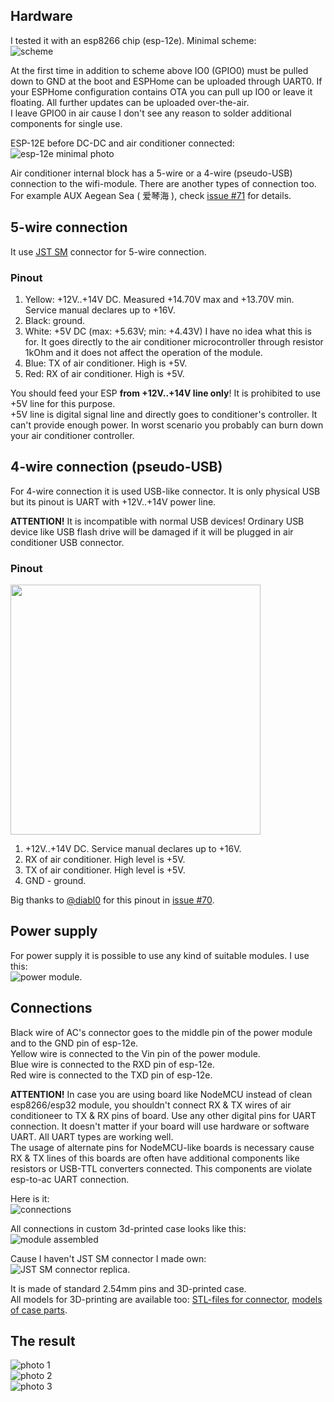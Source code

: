 ## Hardware ##
I tested it with an esp8266 chip (esp-12e). Minimal scheme:  
![scheme](https://github.com/GrKoR/esphome_aux_ac_component/blob/master/images/scheme.png?raw=true)
 
At the first time in addition to scheme above IO0 (GPIO0) must be pulled down to GND at the boot and ESPHome can be uploaded through UART0. If your ESPHome configuration contains OTA you can pull up IO0 or leave it floating. All further updates can be uploaded over-the-air.  
I leave GPIO0 in air cause I don't see any reason to solder additional components for single use.

ESP-12E before DC-DC and air conditioner connected:  
![esp-12e minimal photo](https://github.com/GrKoR/esphome_aux_ac_component/blob/master/images/esp-12e.jpg?raw=true)
 
Air conditioner internal block has a 5-wire or a 4-wire (pseudo-USB) connection to the wifi-module. There are another types of connection too. For example AUX Aegean Sea ( 爱琴海 ), check [issue #71](https://github.com/GrKoR/esphome_aux_ac_component/issues/71) for details.

## 5-wire connection
It use [JST SM](https://www.jst-mfg.com/product/pdf/eng/eSM.pdf) connector for 5-wire connection.

### Pinout ###
1. Yellow: +12V..+14V DC. Measured +14.70V max and +13.70V min. Service manual declares up to +16V.
2. Black: ground.
3. White: +5V DC (max: +5.63V; min: +4.43V) I have no idea what this is for. It goes directly to the air conditioner microcontroller through resistor 1kOhm and it does not affect the operation of the module.
4. Blue: TX of air conditioner. High is +5V.
5. Red: RX of air conditioner. High is +5V.

You should feed your ESP **from +12V..+14V line only**! It is prohibited to use +5V line for this purpose.  
+5V line is digital signal line and directly goes to conditioner's controller. It can't provide enough power. In worst scenario you probably can burn down your air conditioner controller.

## 4-wire connection (pseudo-USB)
For 4-wire connection it is used USB-like connector. It is only physical USB but its pinout is UART with +12V..+14V power line.  

**ATTENTION!** It is incompatible with normal USB devices! Ordinary USB device like USB flash drive will be damaged if it will be plugged in air conditioner USB connector.

### Pinout ###
<img src="https://github.com/GrKoR/esphome_aux_ac_component/blob/master/images/USB-pinout.png?raw=true" width="400">

1. +12V..+14V DC. Service manual declares up to +16V.
2. RX of air conditioner. High level is +5V.
3. TX of air conditioner. High level is +5V.
4. GND - ground.

Big thanks to [@diabl0](https://github.com/diabl0) for this pinout in [issue #70](https://github.com/GrKoR/esphome_aux_ac_component/issues/70).

## Power supply

For power supply it is possible to use any kind of suitable modules. I use this:  
![power module](https://github.com/GrKoR/esphome_aux_ac_component/blob/master/images/DD4012SA.jpg?raw=true). 

## Connections ##
Black wire of AC's connector goes to the middle pin of the power module and to the GND pin of esp-12e.  
Yellow wire is connected to the Vin pin of the power module.  
Blue wire is connected to the RXD pin of esp-12e.  
Red wire is connected to the TXD pin of esp-12e.  

**ATTENTION!** In case you are using board like NodeMCU instead of clean esp8266/esp32 module, you shouldn't connect RX & TX wires of air conditioneer to TX & RX pins of board. Use any other digital pins for UART connection. It doesn't matter if your board will use hardware or software UART. All UART types are working well.  
The usage of alternate pins for NodeMCU-like boards is necessary cause RX & TX lines of this boards are often have additional components like resistors or USB-TTL converters connected. This components are violate esp-to-ac UART connection.

Here is it:  
![connections](https://github.com/GrKoR/esphome_aux_ac_component/blob/master/images/connections.png?raw=true)
 
All connections in custom 3d-printed case looks like this:  
![module assembled](https://github.com/GrKoR/esphome_aux_ac_component/blob/master/images/assembled.JPG?raw=true)
 
Cause I haven't JST SM connector I made own:  
![JST SM connector replica](https://github.com/GrKoR/esphome_aux_ac_component/blob/master/images/connector.JPG?raw=true).
 
It is made of standard 2.54mm pins and 3D-printed case.  
All models for 3D-printing are available too: [STL-files for connector](https://github.com/GrKoR/esphome_aux_ac_component/tree/master/enclosure/JST%20SM%20connector), [models of case parts](https://github.com/GrKoR/esphome_aux_ac_component/tree/master/enclosure/case). 
 
## The result ##
![photo 1](https://github.com/GrKoR/esphome_aux_ac_component/blob/master/images/real-1.JPG?raw=true)  
![photo 2](https://github.com/GrKoR/esphome_aux_ac_component/blob/master/images/real-2.JPG?raw=true)  
![photo 3](https://github.com/GrKoR/esphome_aux_ac_component/blob/master/images/real-3.JPG?raw=true)